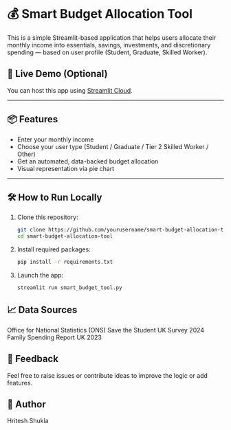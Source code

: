 # 💰 Smart Budget Allocation Tool

This is a simple Streamlit-based application that helps users allocate their monthly income into essentials, savings, investments, and discretionary spending — based on user profile (Student, Graduate, Skilled Worker).

## 🚀 Live Demo (Optional)
You can host this app using [Streamlit Cloud](https://streamlit.io/cloud).

---

## 📦 Features

- Enter your monthly income
- Choose your user type (Student / Graduate / Tier 2 Skilled Worker / Other)
- Get an automated, data-backed budget allocation
- Visual representation via pie chart

---

## 🛠 How to Run Locally

1. Clone this repository:
   ```bash
   git clone https://github.com/yourusername/smart-budget-allocation-tool.git
   cd smart-budget-allocation-tool

2. Install required packages:
   ```bash
   pip install -r requirements.txt

4. Launch the app:
   ```bash
   streamlit run smart_budget_tool.py

## 📈 Data Sources
Office for National Statistics (ONS)
Save the Student UK Survey 2024
Family Spending Report UK 2023

## 📩 Feedback
Feel free to raise issues or contribute ideas to improve the logic or add features.

## 🧠 Author
Hritesh Shukla 
